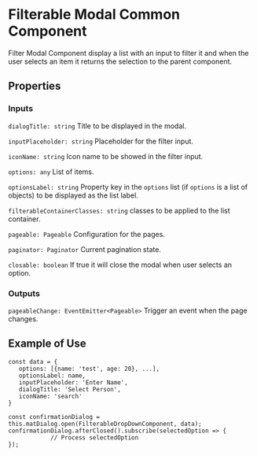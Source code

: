 # Filterable Modal Common Component

Filter Modal Component display a list with an input to filter it and when the user selects an item it returns the selection to the parent component.

## Properties

### Inputs

`dialogTitle: string` Title to be displayed in the modal.

`inputPlaceholder: string` Placeholder for the filter input.

`iconName: string` Icon name to be showed in the filter input.

`options: any` List of items.

`optionsLabel: string` Property key in the `options` list (if `options` is a list of objects) to be displayed as the list label.

`filterableContainerClasses: string` classes to be applied to the list container.

`pageable: Pageable` Configuration for the pages.

`paginator: Paginator` Current pagination state.

`closable: boolean` If true it will close the modal when user selects an option.

### Outputs

`pageableChange: EventEmitter<Pageable>` Trigger an event when the page changes.

## Example of Use

```
const data = {
   options: [{name: 'test', age: 20}, ...],
   optionsLabel: name,
   inputPlaceholder: 'Enter Name',
   dialogTitle: 'Select Person',
   iconName: 'search'
}

const confirmationDialog = this.matDialog.open(FilterableDropDownComponent, data);
confirmationDialog.afterClosed().subscribe(selectedOption => {
            // Process selectedOption
});
```
